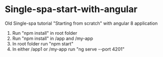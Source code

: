 # Single-spa-start-with-angular
Old Single-spa tutorial "Starting from scratch" with angular 8 application
1. Run "npm install" in root folder
2. Run "npm install" in /app and /my-app
3. In root folder run "npm start"
4. In either /app1 or /my-app run "ng serve --port 4201"
